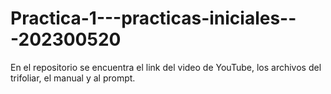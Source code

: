 # Practica-1---practicas-iniciales---202300520
En el repositorio se encuentra el link del video de YouTube, los archivos del trifoliar, el manual y al prompt.  
